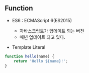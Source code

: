 ## Function
- ES6 : ECMAScript 6(ES2015)
    - 자바스크립트가 업데이트 되는 버전
    - 매년 업데이트 되고 있다.

- Template Literal
```JavaScript
function hello(name) {
    return 'Hello ${name}!';
}
```
